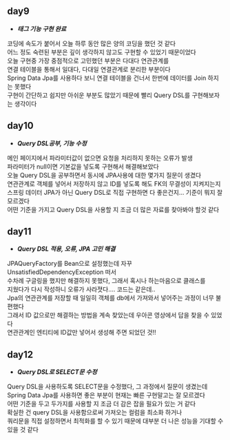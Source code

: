 ## day9
- ***태그 기능 구현 완료***

코딩에 속도가 붙어서 오늘 하루 동안 많은 양의 코딩을 했던 것 같다<br>
어느 정도 숙련된 부분은 깊이 생각하지 않고도 구현할 수 있었기 때문이었다<br>
오늘 구현중 가장 중점적으로 고민했던 부분은 다대다 연관관계를 <br> 
연결 테이블을 통해서 일대다, 다대일 연결관계로 분리한 부분이다<br>
Spring Data Jpa를 사용하다 보니 연결 테이블을 건너서 한번에 데이터를 Join 하지는 못했다<br>
구현이 간단하고 쉽지만 아쉬운 부분도 많았기 때문에 빨리 Query DSL를 구현해보자는 생각이다

## day10
- ***Query DSL공부, 기능 수정***

메인 페이지에서 파라미터값이 없으면 요청을 처리하지 못하는 오류가 발생<br>
파라미터가 null이면 기본값을 넣도록 구현해서 해결해보았다<br>
오늘 Query DSL을 공부하면서 동시에 JPA사용에 대한 몇가지 질문이 생겼다<br>
연관관계로 객체를 넣어서 저장하지 않고 ID를 넣도록 해도 FK의 무결성이 지켜지는지<br>
스프링 데이터 JPA가 아닌 Query DSL로 직접 구현하면 다 좋은건지... 기준이 뭐지 잘 모르겠다<br>
어떤 기준을 가지고 Query DSL을 사용할 지 조금 더 많은 자료를 찾아봐야 할것 같다<br>


## day11
- ***Query DSL 적용, 오류, JPA 고민 해결***

JPAQueryFactory를 Bean으로 설정했는데 자꾸  UnsatisfiedDependencyException 떠서<br> 
수차례 구글링을 했지만 해결하지 못했다, 그래서 혹시나 하는마음으로 클래스를 <br>
지웠다가 다시 작성하니 오류가 사라졋다.... 코드는 같은데..<br>
Jpa의 연관관계를 저장할 때 일일히 객체를 db에서 가져와서 넣어주는 과정이 너무 불편했다<br>
그래서 ID 값으로만 해결하는 방법을 계속 찾았는데 우아콘 영상에서 답을 찾을 수 있었다<br>
연관관계인 엔티티에 ID값만 넣어서 생성해 주면 되었던 것!!<br>

## day12
- ***Query DSL로 SELECT문 수정***

Query DSL을 사용하도록 SELECT문을 수정했다, 그 과정에서 질문이 생겼는데<br>
Spring Data Jpa를 사용하면 좋은 부분이 현재는 빠른 구현말고는 잘 모르겠다<br>
어떤 기준을 두고 두가지를 사용할 지 조금 더 감은 잡을 필요가 있는 거 같다<br>
확실한 건 query DSL을 사용함으로써 가져오는 컬럼을 최소화 하거나<br>
쿼리문을 직접 설정하면서 최적화를 할 수 있기 때문에 대부분 더 나은 성능을 기대할 수 있을 것 같다<br>
